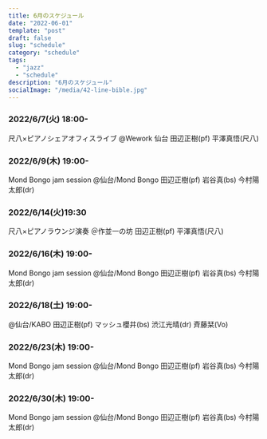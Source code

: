 ```yaml
---
title: 6月のスケジュール
date: "2022-06-01"
template: "post"
draft: false
slug: "schedule"
category: "schedule"
tags:
  - "jazz"
  - "schedule"
description: "6月のスケジュール"
socialImage: "/media/42-line-bible.jpg"
---
```

### 2022/6/7(火) 18:00-
尺八×ピアノシェアオフィスライブ
@Wework 仙台
田辺正樹(pf) 平澤真悟(尺八)

### 2022/6/9(木) 19:00-
Mond Bongo jam session
@仙台/Mond Bongo
田辺正樹(pf) 岩谷真(bs) 今村陽太郎(dr)

### 2022/6/14(火)19:30
尺八×ピアノラウンジ演奏
＠作並一の坊
田辺正樹(pf) 平澤真悟(尺八)

### 2022/6/16(木) 19:00-
Mond Bongo jam session
@仙台/Mond Bongo
田辺正樹(pf) 岩谷真(bs) 今村陽太郎(dr)

### 2022/6/18(土) 19:00- 
@仙台/KABO
田辺正樹(pf) マッシュ櫻井(bs) 渋江光晴(dr) 斉藤栞(Vo)

### 2022/6/23(木) 19:00-
Mond Bongo jam session
@仙台/Mond Bongo
田辺正樹(pf) 岩谷真(bs) 今村陽太郎(dr)

### 2022/6/30(木) 19:00-
Mond Bongo jam session
@仙台/Mond Bongo
田辺正樹(pf) 岩谷真(bs) 今村陽太郎(dr)